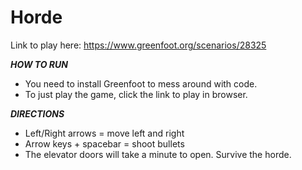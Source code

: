 # Horde

Link to play here: https://www.greenfoot.org/scenarios/28325


___HOW TO RUN___
- You need to install Greenfoot to mess around with code.
- To just play the game, click the link to play in browser.


___DIRECTIONS___
- Left/Right arrows = move left and right
- Arrow keys + spacebar = shoot bullets
- The elevator doors will take a minute to open. Survive the horde.
